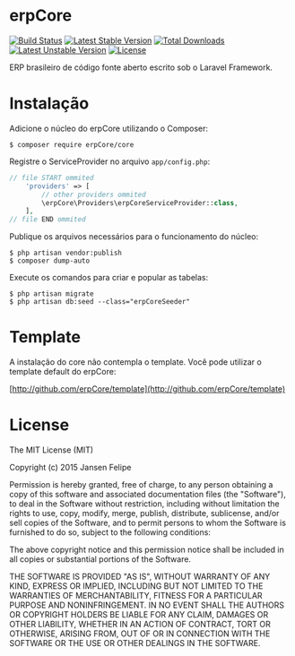 # erpCore

[![Build Status](https://travis-ci.org/erpCore/core.svg?branch=develop)](https://travis-ci.org/erpCore/core)
[![Latest Stable Version](https://poser.pugx.org/erpCore/core/v/stable)](https://packagist.org/packages/erpCore/core) [![Total Downloads](https://poser.pugx.org/erpCore/core/downloads)](https://packagist.org/packages/erpCore/core) [![Latest Unstable Version](https://poser.pugx.org/erpCore/core/v/unstable)](https://packagist.org/packages/erpCore/core) [![License](https://poser.pugx.org/erpCore/core/license)](https://packagist.org/packages/erpCore/core)

ERP brasileiro de código fonte aberto escrito sob o Laravel Framework.

# Instalação

Adicione o núcleo do erpCore utilizando o Composer:

```shell
$ composer require erpCore/core
```

Registre o ServiceProvider no arquivo `app/config.php`:

```php
// file START ommited
    'providers' => [
        // other providers ommited
        \erpCore\Providers\erpCoreServiceProvider::class,
    ],
// file END ommited
```

Publique os arquivos necessários para o funcionamento do núcleo:

```shell
$ php artisan vendor:publish
$ composer dump-auto
```

Execute os comandos para criar e popular as tabelas:

```shell
$ php artisan migrate
$ php artisan db:seed --class="erpCoreSeeder"
```

# Template

A instalação do core não contempla o template. Você pode utilizar o template default do erpCore:

[http://github.com/erpCore/template](http://github.com/erpCore/template)

# License

The MIT License (MIT)

Copyright (c) 2015 Jansen Felipe

Permission is hereby granted, free of charge, to any person obtaining a copy
of this software and associated documentation files (the "Software"), to deal
in the Software without restriction, including without limitation the rights
to use, copy, modify, merge, publish, distribute, sublicense, and/or sell
copies of the Software, and to permit persons to whom the Software is
furnished to do so, subject to the following conditions:

The above copyright notice and this permission notice shall be included in
all copies or substantial portions of the Software.

THE SOFTWARE IS PROVIDED "AS IS", WITHOUT WARRANTY OF ANY KIND, EXPRESS OR
IMPLIED, INCLUDING BUT NOT LIMITED TO THE WARRANTIES OF MERCHANTABILITY,
FITNESS FOR A PARTICULAR PURPOSE AND NONINFRINGEMENT. IN NO EVENT SHALL THE
AUTHORS OR COPYRIGHT HOLDERS BE LIABLE FOR ANY CLAIM, DAMAGES OR OTHER
LIABILITY, WHETHER IN AN ACTION OF CONTRACT, TORT OR OTHERWISE, ARISING FROM,
OUT OF OR IN CONNECTION WITH THE SOFTWARE OR THE USE OR OTHER DEALINGS IN
THE SOFTWARE.
